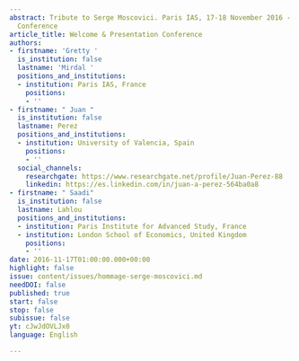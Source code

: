 ```yaml
---
abstract: Tribute to Serge Moscovici. Paris IAS, 17-18 November 2016 - Introduction
  Conference
article_title: Welcome & Presentation Conference
authors:
- firstname: 'Gretty '
  is_institution: false
  lastname: 'Mirdal '
  positions_and_institutions:
  - institution: Paris IAS, France
    positions:
    - ''
- firstname: " Juan "
  is_institution: false
  lastname: Perez
  positions_and_institutions:
  - institution: University of Valencia, Spain
    positions:
    - ''
  social_channels:
    researchgate: https://www.researchgate.net/profile/Juan-Perez-88
    linkedin: https://es.linkedin.com/in/juan-a-perez-564ba0a8
- firstname: " Saadi"
  is_institution: false
  lastname: Lahlou
  positions_and_institutions:
  - institution: Paris Institute for Advanced Study, France
  - institution: London School of Economics, United Kingdom
    positions:
    - ''
date: 2016-11-17T01:00:00.000+00:00
highlight: false
issue: content/issues/hommage-serge-moscovici.md
needDOI: false
published: true
start: false
stop: false
subissue: false
yt: cJwJdOVLJx0
language: English

---
```

<Youtube yt="cJwJdOVLJx0" caption="Hommage à Serge Moscovici / Introduction - G. Mirdal, J. Perez et S. Lahlou" start="false" stop="false"></Youtube>
